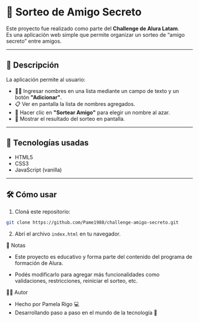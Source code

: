 # 🎁 Sorteo de Amigo Secreto

Este proyecto fue realizado como parte del **Challenge de Alura Latam**.  
Es una aplicación web simple que permite organizar un sorteo de “amigo secreto” entre amigos.

---

## 🧾 Descripción

La aplicación permite al usuario:

- 🧍‍♂️ Ingresar nombres en una lista mediante un campo de texto y un botón **"Adicionar"**.
- 📋 Ver en pantalla la lista de nombres agregados.
- 🎲 Hacer clic en **"Sortear Amigo"** para elegir un nombre al azar.
- 🎉 Mostrar el resultado del sorteo en pantalla.

---

## 🚀 Tecnologías usadas

- HTML5
- CSS3
- JavaScript (vanilla)

---

## 🛠️ Cómo usar

1. Cloná este repositorio:

```bash
git clone https://github.com/Pame1988/challenge-amigo-secreto.git
```

2. Abrí el archivo `index.html` en tu navegador.


📌 Notas
- Este proyecto es educativo y forma parte del contenido del programa de formación de Alura.

- Podés modificarlo para agregar más funcionalidades como validaciones, restricciones, reiniciar el sorteo, etc.

🙋‍♀️ Autor
- Hecho por Pamela Rigo 💻
- Desarrollando paso a paso en el mundo de la tecnología 🌱
